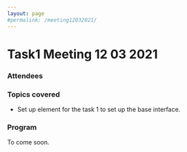 ```yaml
---
layout: page
#permalink: /meeting12032021/
---
```


# Task1 Meeting 12 03 2021

### Attendees

### Topics covered
- Set up element for the task 1 to set up the base interface.

### Program
To come soon. 

